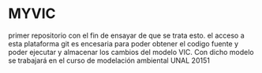 # MYVIC
primer repositorio con el fin de ensayar de que se trata esto.
el acceso a esta plataforma git es encesaria para poder obtener el codigo fuente y poder ejecutar y almacenar los cambios del modelo VIC. Con dicho modelo se trabajará en el curso de modelación ambiental UNAL 20151

